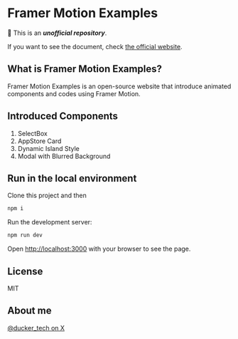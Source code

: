 # Framer Motion Examples
🚨 This is an ***unofficial repository***.

If you want to see the document, check [the official website](https://www.framer.com/motion/).

## What is Framer Motion Examples?
Framer Motion Examples is an open-source website that introduce animated components and codes using Framer Motion.

## Introduced Components
1. SelectBox
2. AppStore Card
3. Dynamic Island Style
4. Modal with Blurred Background

## Run in the local environment

Clone this project and then
```bash
npm i
```

Run the development server:

```bash
npm run dev
```

Open [http://localhost:3000](http://localhost:3000) with your browser to see the page.

## License
MIT

## About me
[@ducker_tech on X](https://twitter.com/ducker_tech)